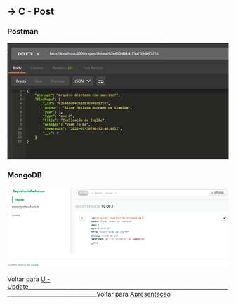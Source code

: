 ##  -> **C** - Post

### Postman
<p align="center">
  <img alt="foto" title="foto" src="../img/foto08.png"/>
</p>

### MongoDB
<p align="center">
  <img alt="foto" title="foto" src="../img/foto09.png"/>
</p>

Voltar para [U - Update](https://github.com/AlineAlmeida85/Projeto-Final/blob/main/Demonstracao4.md)_______________________________________________________________________________________________________Voltar para [Apresentação](https://github.com/AlineAlmeida85/Projeto-Final/blob/main/Apresentacao.md)